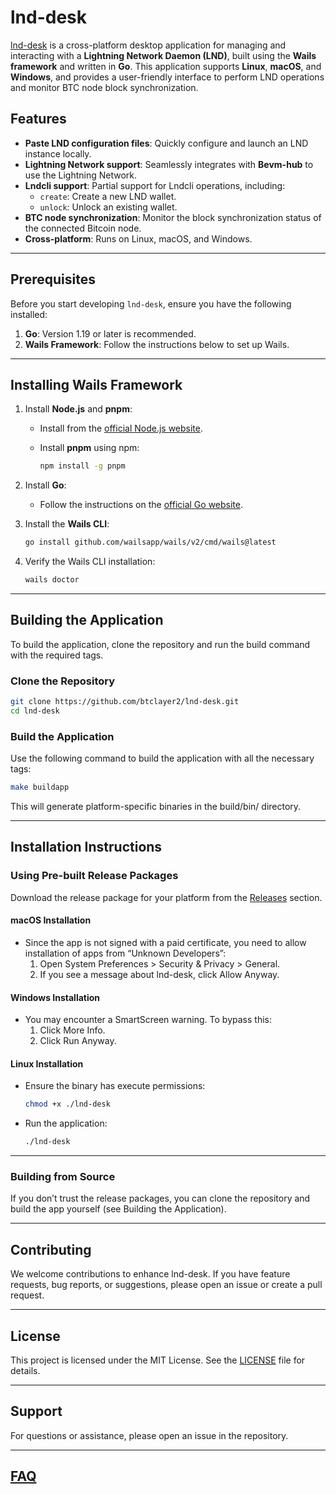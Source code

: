 # lnd-desk

[lnd-desk](https://github.com/btclayer2/lnd-desk) is a cross-platform desktop application for managing and interacting with a **Lightning Network Daemon (LND)**, built using the **Wails framework** and written in **Go**. This application supports **Linux**, **macOS**, and **Windows**, and provides a user-friendly interface to perform LND operations and monitor BTC node block synchronization.

## Features

- **Paste LND configuration files**: Quickly configure and launch an LND instance locally.
- **Lightning Network support**: Seamlessly integrates with **Bevm-hub** to use the Lightning Network.
- **Lndcli support**: Partial support for Lndcli operations, including:
    - `create`: Create a new LND wallet.
    - `unlock`: Unlock an existing wallet.
- **BTC node synchronization**: Monitor the block synchronization status of the connected Bitcoin node.
- **Cross-platform**: Runs on Linux, macOS, and Windows.

---

## Prerequisites

Before you start developing `lnd-desk`, ensure you have the following installed:

1. **Go**: Version 1.19 or later is recommended.
2. **Wails Framework**: Follow the instructions below to set up Wails.

---

## Installing Wails Framework

1. Install **Node.js** and **pnpm**:
    - Install from the [official Node.js website](https://nodejs.org/).
    - Install **pnpm** using npm:
   
      ```bash
      npm install -g pnpm
      ```
2. Install **Go**:
    - Follow the instructions on the [official Go website](https://go.dev/doc/install).

3. Install the **Wails CLI**:

   ```bash
   go install github.com/wailsapp/wails/v2/cmd/wails@latest
   ```

4.	Verify the Wails CLI installation:
    
    ```bash
    wails doctor
    ```

---
## Building the Application
To build the application, clone the repository and run the build command with the required tags.

### Clone the Repository
```bash
git clone https://github.com/btclayer2/lnd-desk.git
cd lnd-desk
```

### Build the Application
Use the following command to build the application with all the necessary tags:
```bash
make buildapp
```

This will generate platform-specific binaries in the build/bin/ directory.

---

## Installation Instructions
### Using Pre-built Release Packages
Download the release package for your platform from the [Releases](https://github.com/btclayer2/LND-Desk/releases) section.

#### macOS Installation
- Since the app is not signed with a paid certificate, you need to allow installation of apps from “Unknown Developers”:
    1.	Open System Preferences > Security & Privacy > General.
    2.	If you see a message about lnd-desk, click Allow Anyway.

#### Windows Installation
- You may encounter a SmartScreen warning. To bypass this:
    1.	Click More Info.
    2.	Click Run Anyway.

#### Linux Installation
- Ensure the binary has execute permissions:
  ```bash
  chmod +x ./lnd-desk
  ```
- Run the application:
  ```bash
  ./lnd-desk
  ```


---
### Building from Source

If you don’t trust the release packages, you can clone the repository and build the app yourself (see Building the Application).

---
## Contributing

We welcome contributions to enhance lnd-desk. If you have feature requests, bug reports, or suggestions, please open an issue or create a pull request.

---
## License

This project is licensed under the MIT License. See the [LICENSE](https://github.com/btclayer2/LND-Desk/blob/main/README.md) file for details.

---
## Support

For questions or assistance, please open an issue in the repository.

---
## [FAQ](https://github.com/btclayer2/LND-Desk/wiki/Frequently-Asked-Questions)
